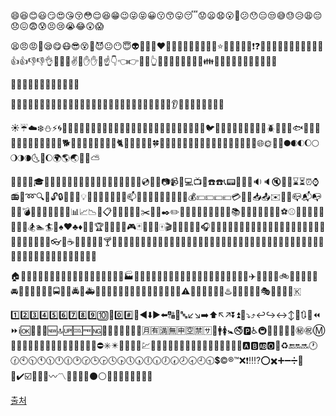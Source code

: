 


😄😆😊😃😏😍😘😚😳😌😆😁😉😜😝😀😗😙😛😴😟😦😧😮😬😕😯😑😒😅😓😥😩😔😞😖😨😰😣😢😭😂😲😱

😫😠😡😤😪😋😷😎😵👿😈😐😶😇👽💛💙💜❤️💚💔💓💗💕💞💘💖✨⭐🌟💫💥💥💢❗❓❕❔💤💨💦🎶🎵🔥💩💩💩👍👍👎👎👌👊👊✊✌️👋✋✋👐☝️👇👈👉🙌🙏👆👏💪🤘🖕🚶🏃🏃👫👪👬👭💃👯🙆‍♀️🙅💁🙋👰‍♀️

🙇💑💆💇💅👦👧👩👨👶👵👴

👲👳‍♂️👷👮👼👸😺😸😻😽😼🙀😿😹😾👹👺🙈🙉🙊💂‍♂️💀🐾👄💋💧👂👀👃👅💌👤👥💬💭

☀️☔☁️❄️⛄⚡🌀🌁🌊🐱🐶🐭🐹🐰🐺🐸🐯🐨🐻🐷🐽🐮🐗🐵🐒🐴🐎🐫🐑🐘🐼🐍🐦🐤🐥🐣🐔🐧🐢🐛🐝🐜🪲🐌🐙🐠🐟🐳🐋🐬🐄🐏🐀🐃🐅🐇🐉🐐🐓🐕🐖🐁🐂🐲🐡🐊🐪🐆🐈🐩🐾💐🌸🌷🍀🌹🌻🌺🍁🍃🍂🌿🍄🌵🌴🌲🌳🌰🌱🌼🌾🐚🌐🌞🌝🌚🌑🌒🌓🌔🌕🌖🌗🌘🌜🌛🌔🌍🌎🌏🌋🌌⛅

🎍💝🎎🎒🎓🎏🎆🎇🎐🎑🎃👻🎅🎄🎁🔔🔕🎋🎉🎊🎈🔮💿📀💾📷📹🎥💻📺📱☎️☎️📞📟📠💽📼🔉🔈🔇📢📣⌛⏳⏰⌚📻📡➿🔍🔎🔓🔒🔏🔐🔑💡🔦🔆🔅🔌🔋📲📧📫📮🛀🛁🚿🚽🔧🔩🔨💺💰💴💵💷💶💳💸📧📥📤✉️📨📯📪📬📭🚪🚬💣🔫🔪💊💉📄📃📑📊📈📉📜📋📆📅📇📁📂✂️📌📎✒️✏️📏📐📕📗📘📙📓📔📒📚🔖📛🔬🔭📰🏈🏀⚽⚾🎾🎱🏉🎳⛳🚵🚴🏇🏂🏊🏄🎿♠️♥️♣️♦️💎💍🏆🎼🎹🎻👾🎮🃏🎴🎲🎯🀄🎬📝📝📖🎨🎤🎧🎺🎷🎸👞👡👠💄👢👕👕👔👚👗🎽👖👘👙🎀🎩👑👒👞🌂💼👜👝👛👓🎣☕🍵🍶🍼🍺🍻🍸🍹🍷🍴🍕🍔🍟🍗🍖🍝🍛🍤🍱🍣🍥🍙🍘🍚🍜🍲🍢🍡🥚🍞🍩🍮🍦🍨🍧🎂🍰🍪🍫🍬🍭🍯🍎🍏🍊🍋🍒🍇🍉🍓🍑🍈🍌🍐🍍🍠🍆🍅🌽

🏠🏡🏫🏢🏣🏥🏦🏪🏩🏨💒⛪🏬🏤🌇🌆🏯🏰⛺🏭🗼🗾🗻🌄🌅🌠🗽🌉🎠🌈🎡⛲🎢🚢🚤⛵⛵🚣⚓🚀✈️🚁🚂🚊🚞🚲🚡🚟🚠🚜🚙🚘🚗🚗🚕🚖🚛🚌🚍🚨🚓🚔🚒🚑🚐🚚🚋🚉🚆🚅🚄🚈🚝🚃🚎🎫⛽🚦🚥⚠️🚧🔰🏧🎰🚏💈♨️🏁🎌🏮🗿🎪🎭📍🚩🇯🇵🇰

1️⃣2️⃣3️⃣4️⃣5️⃣6️⃣7️⃣8️⃣9️⃣🔟🔢0️⃣#️⃣🔣◀️⬇️▶️⬅️🔠🔡🔤↙️↘️➡️⬆️↖️↗️⏬⏫🔽⤵️⤴️↩️↪️↔️↕️🔼🔃🔄⏪⏩ℹ️🆗🔀🔁🔂🆕🔝🆙🆒🆓🆖🎦🈁📶🈹🈴🈺🈯🈷️🈶🈵🈚🈸🈳🈲🈂️🚻🚹🚺🚼🚭🅿️♿🚇🛄🉑🚾🚰🚮㊙️㊗️Ⓜ️🛂🛅🛃🉐🆑🆘🆔🚫🔞📵🚯🚱🚳🚷🚸⛔✳️✴️💟🆚📳📴💹💱♈♉♊♋♌♍♎♏♐♑♒♓⛎🔯❎🅰️🅱️🆎🅾️💠♻️🔚🔛🔜🕐🕜🕙🕥🕚🕦🕛🕧🕑🕝🕒🕞🕓🕟🕔🕠🕕🕡🕖🕢🕗🕣🕘🕤💲©️®️™️❌❗‼️⁉️⭕✖️➕➖➗💮💯✔️☑️🔘🔗➰〰️〽️🔱✅🔲🔳⚫⚪🔴🔵🔷🔶🔹🔸🔺🔻

[출처](https://gist.github.com/rxaviers/7360908)